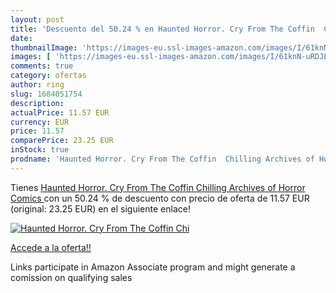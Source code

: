 ```yaml
---
layout: post
title: 'Descuento del 50.24 % en Haunted Horror. Cry From The Coffin  Chi'
date: 
thumbnailImage: 'https://images-eu.ssl-images-amazon.com/images/I/61knN-uRDJL._SL200_.jpg'
images: [ 'https://images-eu.ssl-images-amazon.com/images/I/61knN-uRDJL._SL200_.jpg' ]
comments: true
category: ofertas
author: ring
slug: 1684051754
description:
actualPrice: 11.57 EUR
currency: EUR
price: 11.57
comparePrice: 23.25 EUR
inStock: true
prodname: 'Haunted Horror. Cry From The Coffin  Chilling Archives of Horror Comics '
---
```


Tienes [Haunted Horror. Cry From The Coffin  Chilling Archives of Horror Comics ](https://www.amazon.es/dp/1684051754/?tag=tolees-21) con un 50.24 % de descuento con precio de oferta de 11.57 EUR (original: 23.25 EUR) en el siguiente enlace!

[![Haunted Horror. Cry From The Coffin  Chi](https://images-eu.ssl-images-amazon.com/images/I/61knN-uRDJL._SL200_.jpg)](https://www.amazon.es/dp/1684051754/?tag=tolees-21)

[Accede a la oferta!!](https://www.amazon.es/dp/1684051754/?tag=tolees-21)

Links participate in Amazon Associate program and might generate a comission on qualifying sales


